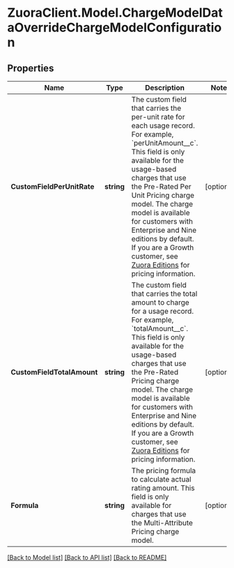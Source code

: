 # ZuoraClient.Model.ChargeModelDataOverrideChargeModelConfiguration

## Properties

Name | Type | Description | Notes
------------ | ------------- | ------------- | -------------
**CustomFieldPerUnitRate** | **string** | The custom field that carries the per-unit rate for each usage record. For example, &#x60;perUnitAmount__c&#x60;.  This field is only available for the usage-based charges that use the Pre-Rated Per Unit Pricing charge model. The charge model is available for customers with Enterprise and Nine editions by default. If you are a Growth customer, see [Zuora Editions](https://knowledgecenter.zuora.com/BB_Introducing_Z_Business/C_Zuora_Editions) for pricing information.  | [optional] 
**CustomFieldTotalAmount** | **string** | The custom field that carries the total amount to charge for a usage record. For example, &#x60;totalAmount__c&#x60;.   This field is only available for the usage-based charges that use the Pre-Rated Pricing charge model. The charge model is available for customers with Enterprise and Nine editions by default. If you are a Growth customer, see [Zuora Editions](https://knowledgecenter.zuora.com/BB_Introducing_Z_Business/C_Zuora_Editions) for pricing information.  | [optional] 
**Formula** | **string** | The pricing formula to calculate actual rating amount.  This field is only available for charges that use the Multi-Attribute Pricing charge model.  | [optional] 

[[Back to Model list]](../README.md#documentation-for-models) [[Back to API list]](../README.md#documentation-for-api-endpoints) [[Back to README]](../README.md)

